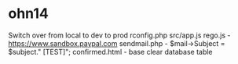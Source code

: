 # ohn14

Switch over from local to dev to prod
rconfig.php
src/app.js
rego.js - https://www.sandbox.paypal.com
sendmail.php - $mail->Subject = $subject." [TEST]";
confirmed.html - base
clear database table
